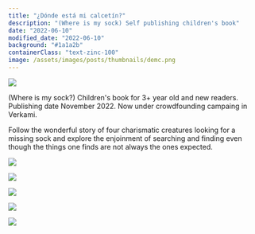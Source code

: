```yaml
---
title: "¿Dónde está mi calcetín?"
description: "(Where is my sock) Self publishing children's book"
date: "2022-06-10"
modified_date: "2022-06-10"
background: "#1a1a2b"
containerClass: "text-zinc-100"
image: /assets/images/posts/thumbnails/demc.png
---
```


![](/assets/images/posts/donde_esta_mi_calcetin/demc001.png)

(Where is my sock?) Children's book for 3+ year old and new readers. Publishing date November 2022. Now under crowdfounding campaing in Verkami.

Follow the wonderful story of four charismatic creatures looking for a missing sock and explore the enjoinment of searching and finding even though the things one finds are not always the ones expected.

![](/assets/images/posts/donde_esta_mi_calcetin/demc002.png)

![](/assets/images/posts/donde_esta_mi_calcetin/demc003.png)

![](/assets/images/posts/donde_esta_mi_calcetin/demc004.png)

![](/assets/images/posts/donde_esta_mi_calcetin/demc005.png)

![](/assets/images/posts/donde_esta_mi_calcetin/demc006.png)
